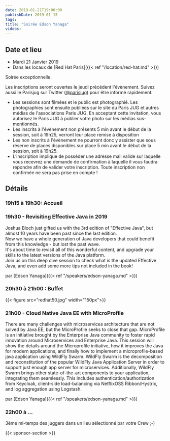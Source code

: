 ```yaml
---
date: 2019-01-21T19:00:00
publishDate: 2019-01-15
tags:
title: "Soirée Edson Yanaga"
videos:
---
```


## Date et lieu

- Mardi 21 Janvier 2019
- Dans les locaux de [Red Hat Paris]({{< ref "/location/red-hat.md" >}})

Soirée exceptionnelle.

Les inscriptions seront ouvertes le jeudi précédent l'évènement. Suivez aussi le Parisjug sur Twitter ([@parisjug](https://twitter.com/parisjug)) pour être informé rapidement.
- Les sessions sont filmées et le public est photographié. Les photographies sont ensuite publiées sur le site du Paris JUG et autres médias de l'associations Paris JUG. En acceptant cette invitation, vous autorisez le Paris JUG à publier votre photo sur les médias sus-mentionnés.
- Les inscrits à l'évènement non présents 5 min avant le début de la session, soit à 19h25, verront leur place remise à disposition
- Les non inscrits à l'évènement ne pourront donc y assister que sous réserve de places disponibles sur place 5 min avant le début de la session, soit à 19h25.
- L’inscription implique de posséder une adresse mail valide sur laquelle vous recevrez une demande de confirmation à laquelle il vous faudra répondre afin de valider votre inscription. Toute inscription non confirmée ne sera pas prise en compte !

## Détails

### 19h15 à 19h30: Accueil

### 19h30 - Revisiting Effective Java in 2019

Joshua Bloch just gifted us with the 3rd edition of "Effective Java", but almost 10 years have been past since the last edition.  
Now we have a whole generation of Java developers that could benefit from this knowledge - but lost the past wave.  
It's about time to revisit all of this wonderful content, and upgrade your skills to the latest versions of the Java platform.  
Join us on this deep dive session to check what is the updated Effective Java, and even add some more tips not included in the book!

par [Edson Yanaga]({{< ref "/speakers/edson-yanaga.md" >}})

### 20h30 à 21h00 : Buffet

{{< figure src="redhat50.jpg" width="150px">}}

### 21h00 - Cloud Native Java EE with MicroProfile

There are many challenges with microservices architecture that are not solved by Java EE, but the MicroProfile seeks to close that gap. MicroProfile is an initiative brought by the Enterprise Java community to foster rapid innovation around Microservices and Enterprise Java. This session will show the details around the Microprofile initiative, how it improves the Java for modern applications, and finally how to implement a microprofile-based java application using WildFly Swarm. WildFly Swarm is the decomposition and reconstitution of the popular WildFly Java Application Server in order to support just enough app server for microservices. Additionally, WildFly Swarm brings other state-of-the-art components to your application, integrating them seamlessly. This includes authentication/authorization from Keycloak, client-side load-balancing via NetflixOSS Ribbon/Hystrix, and log aggregation using Logstash.

par [Edson Yanaga]({{< ref "/speakers/edson-yanaga.md" >}})

### 22h00 à ...

3ème mi-temps des juggers dans un lieu sélectionné par votre Crew ;-)

{{< sponsor-section >}}
